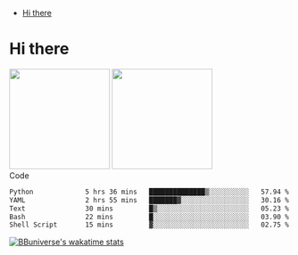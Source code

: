 <!--ts-->
* [Hi there](#hi-there)

<!-- Created by https://github.com/ekalinin/github-markdown-toc -->
<!-- Added by: runner, at: Wed Sep 27 04:19:34 UTC 2023 -->

<!--te-->


# Hi there

<!--
**BBuniverse/BBuniverse** is a ✨ _special_ ✨ repository because its `README.md` (this file) appears on your GitHub profile.

Here are some ideas to get you started:

- 🔭 I’m currently working on ...
- 🌱 I’m currently learning ...
- 👯 I’m looking to collaborate on ...
- 🤔 I’m looking for help with ...
- 💬 Ask me about ...
- 📫 How to reach me: ...
- 😄 Pronouns: ...
- ⚡ Fun fact: ...
-->


<div display="flex">
  <img src="https://github-readme-stats.vercel.app/api?username=BBuniverse&show_icons=true&count_private=true&theme=radical&hide_border=true" height="180"/>
  <img src="https://github-readme-stats.vercel.app/api/top-langs/?username=BBuniverse&layout=compact&theme=radical&hide_border=true" height="180"/>
</div
     

## Code
<!--START_SECTION:waka-->

```txt
Python             5 hrs 36 mins   ██████████████▒░░░░░░░░░░   57.94 %
YAML               2 hrs 55 mins   ███████▓░░░░░░░░░░░░░░░░░   30.16 %
Text               30 mins         █▒░░░░░░░░░░░░░░░░░░░░░░░   05.23 %
Bash               22 mins         █░░░░░░░░░░░░░░░░░░░░░░░░   03.90 %
Shell Script       15 mins         ▓░░░░░░░░░░░░░░░░░░░░░░░░   02.75 %
```

<!--END_SECTION:waka-->
     
[![BBuniverse's wakatime stats](https://github-readme-stats.vercel.app/api/wakatime?username=BBuniverse)](https://github.com/anuraghazra/github-readme-stats)
